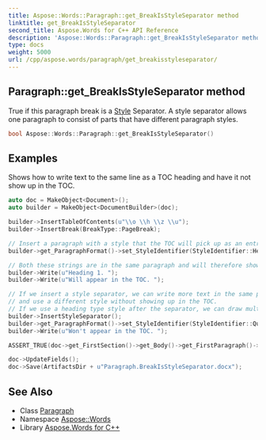 ```yaml
---
title: Aspose::Words::Paragraph::get_BreakIsStyleSeparator method
linktitle: get_BreakIsStyleSeparator
second_title: Aspose.Words for C++ API Reference
description: 'Aspose::Words::Paragraph::get_BreakIsStyleSeparator method. True if this paragraph break is a Style Separator. A style separator allows one paragraph to consist of parts that have different paragraph styles in C++.'
type: docs
weight: 5000
url: /cpp/aspose.words/paragraph/get_breakisstyleseparator/
---
```

## Paragraph::get_BreakIsStyleSeparator method


True if this paragraph break is a [Style](../../style/) Separator. A style separator allows one paragraph to consist of parts that have different paragraph styles.

```cpp
bool Aspose::Words::Paragraph::get_BreakIsStyleSeparator()
```


## Examples



Shows how to write text to the same line as a TOC heading and have it not show up in the TOC. 
```cpp
auto doc = MakeObject<Document>();
auto builder = MakeObject<DocumentBuilder>(doc);

builder->InsertTableOfContents(u"\\o \\h \\z \\u");
builder->InsertBreak(BreakType::PageBreak);

// Insert a paragraph with a style that the TOC will pick up as an entry.
builder->get_ParagraphFormat()->set_StyleIdentifier(StyleIdentifier::Heading1);

// Both these strings are in the same paragraph and will therefore show up on the same TOC entry.
builder->Write(u"Heading 1. ");
builder->Write(u"Will appear in the TOC. ");

// If we insert a style separator, we can write more text in the same paragraph
// and use a different style without showing up in the TOC.
// If we use a heading type style after the separator, we can draw multiple TOC entries from one document text line.
builder->InsertStyleSeparator();
builder->get_ParagraphFormat()->set_StyleIdentifier(StyleIdentifier::Quote);
builder->Write(u"Won't appear in the TOC. ");

ASSERT_TRUE(doc->get_FirstSection()->get_Body()->get_FirstParagraph()->get_BreakIsStyleSeparator());

doc->UpdateFields();
doc->Save(ArtifactsDir + u"Paragraph.BreakIsStyleSeparator.docx");
```

## See Also

* Class [Paragraph](../)
* Namespace [Aspose::Words](../../)
* Library [Aspose.Words for C++](../../../)

